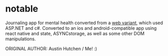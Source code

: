 # notable
Journaling app for mental health converted from a <a href="https://github.com/austinhutchen/Journal.NET.git">web variant</a>, which used ASP.NET and c#. Converted to an ios and android-compatible app using react native and state, ASYNCstorage, as well as some other DOM manipulations.


ORIGINAL AUTHOR: Austin Hutchen / Me! :)

